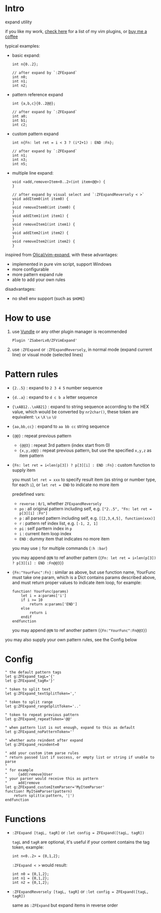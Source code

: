 
# Intro

expand utility

if you like my work, [check here](https://github.com/ZSaberLv0?utf8=%E2%9C%93&tab=repositories&q=ZFVim) for a list of my vim plugins,
or [buy me a coffee](https://github.com/ZSaberLv0/ZSaberLv0)


typical examples:

* basic expand:

    ```
    int n{0..2};

    // after expand by `:ZFExpand`
    int n0;
    int n1;
    int n2;
    ```

* pattern reference expand

    ```
    int {a,b,c}{0..2@@};

    // after expand by `:ZFExpand`
    int a0;
    int b1;
    int c2;
    ```

* custom pattern expand

    ```
    int n{Fn: let ret = i < 3 ? (i*2+1) : END :Fn};

    // after expand by `:ZFExpand`
    int n1;
    int n3;
    int n5;
    ```

* multiple line expand:

    ```
    void <add,remove>Item<0..2>(int item<@@>) {
    }

    // after expand by visual select and `:ZFExpandReversely < >`
    void addItem0(int item0) {
    }
    void removeItem0(int item0) {
    }
    void addItem1(int item1) {
    }
    void removeItem1(int item1) {
    }
    void addItem2(int item2) {
    }
    void removeItem2(int item2) {
    }
    ```


inspired from [Olical/vim-expand](https://github.com/Olical/vim-expand), with these advantages:

* implemented in pure vim script, support Windows
* more configurable
* more pattern expand rule
* able to add your own rules

disadvantages:

* no shell env support (such as `$HOME`)


# How to use

1. use [Vundle](https://github.com/VundleVim/Vundle.vim) or any other plugin manager is recommended

    ```
    Plugin 'ZSaberLv0/ZFVimExpand'
    ```

1. use `:ZFExpand` or `:ZFExpandReversely`,
    in normal mode (expand current line) or visual mode (selected lines)


# Pattern rules

* `{2..5}` : expand to `2 3 4 5` number sequence
* `{d..a}` : expand to `d c b a` letter sequence
* `{\xAB12..\xAB21}` : expand to string sequence accorrding to the HEX value,
    which would be converted by `nr2char()`,
    these token are equivalent: `\x` `\X` `\u` `\U`
* `{aa,bb,cc}` : expand to `aa bb cc` string sequence
* `{@@}` : repeat previous pattern
    * `{@@3}` : repeat 3rd pattern (index start from 0)
    * `{x,y,z@@}` : repeat previous pattern, but use the specified `x,y,z` as item pattern
* `{Fn: let ret = i<len(p[3]) ? p[3][i] : END :Fn}` : custom function to supply item

    you must `let ret = xxx` to specify result item (as string or number type, for each `i`),
    or `let ret = END` to indicate no more item

    predefined vars:

    * `reverse` : `0/1`, whether `ZFExpandReversely`
    * `po` : all original pattern including self, e.g. `["2..5", "Fn: let ret = p[3][i] :Fn"]`
    * `p` : all parsed pattern including self, e.g. `[[2,3,4,5], function(xxx)]`
    * `r` : pattern ref index list, e.g. `[-1, 2, 1]`
    * `pi` : self parttern index in `p`
    * `i` : current item loop index
    * `END` : dummy item that indicates no more item

    you may use `|` for multiple commands (`:h :bar`)

    you may append `@@N` to ref another pattern
    (`{Fn: let ret = i<len(p[3]) ? p[3][i] : END :Fn@@3}`)

* `{Fn:"YourFunc":Fn}` : similar as above, but use function name,
    YourFunc must take one param,
    which is a Dict contains params described above,
    and must return proper values to indicate item loop,
    for example:

    ```
    function! YourFunc(params)
        let i = a:params['i']
        if i >= 10
            return a:params['END']
        else
            return i
        endif
    endfunction
    ```

    you may append `@@N` to ref another pattern
    (`{Fn:"YourFunc":Fn@@3}`)


you may also supply your own pattern rules, see the Config below


# Config

```
" the default pattern tags
let g:ZFExpand_tagL='{'
let g:ZFExpand_tagR='}'

" token to split text
let g:ZFExpand_textSplitToken=','

" token to split range
let g:ZFExpand_rangeSplitToken='..'

" token to repeat previous pattern
let g:ZFExpand_repeatToken='@@'

" when pattern list is not enough, expand to this as default
let g:ZFExpand_noPatternToken=''

" whether auto reindent after expand
let g:ZFExpand_reindent=0

" add your custom item parse rules
" return passed list if success, or empty list or string if unable to parse
"
" for example
"     {add|remove}User
" your parser would receive this as pattern
"     add|remove
let g:ZFExpand_customItemParser='MyItemParser'
function! MyItemParser(pattern)
    return split(a:pattern, '|')
endfunction
```


# Functions

* `:ZFExpand [tagL, tagR]` or `:let config = ZFExpand([tagL, tagR])`

    `tagL` and `tagR` are optional, it's useful if your content contains the tag token, example:

    ```
    int n<0..2> = {0,1,2};
    ```

    `:ZFExpand < >` would result:

    ```
    int n0 = {0,1,2};
    int n1 = {0,1,2};
    int n2 = {0,1,2};
    ```

* `:ZFExpandReversely [tagL, tagR]` or `:let config = ZFExpand([tagL, tagR])`

    same as `:ZFExpand` but expand items in reverse order

